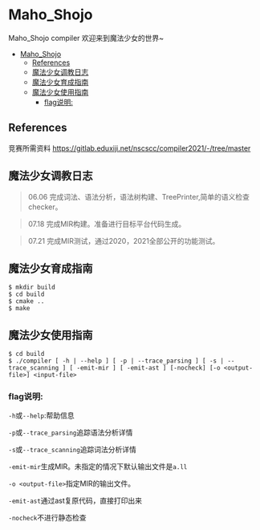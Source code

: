 # Maho_Shojo
Maho_Shojo compiler 欢迎来到魔法少女的世界~

- [Maho_Shojo](#maho_shojo)
  - [References](#references)
  - [魔法少女调教日志](#魔法少女调教日志)
  - [魔法少女育成指南](#魔法少女育成指南)
  - [魔法少女使用指南](#魔法少女使用指南)
    - [flag说明:](#flag说明)

## References
竞赛所需资料
https://gitlab.eduxiji.net/nscscc/compiler2021/-/tree/master


## 魔法少女调教日志
> 06.06 完成词法、语法分析，语法树构建、TreePrinter,简单的语义检查checker。

> 07.18 完成MIR构建。准备进行目标平台代码生成。

> 07.21 完成MIR测试，通过2020，2021全部公开的功能测试。

## 魔法少女育成指南
```shell
$ mkdir build
$ cd build
$ cmake ..
$ make
```

## 魔法少女使用指南
```shell
$ cd build
$ ./compiler [ -h | --help ] [ -p | --trace_parsing ] [ -s | --trace_scanning ] [ -emit-mir ] [ -emit-ast ] [-nocheck] [-o <output-file>] <input-file>
```

### flag说明:

`-h`或`--help`:帮助信息

`-p`或`--trace_parsing`追踪语法分析详情

`-s`或`--trace_scanning`追踪词法分析详情

`-emit-mir`生成MIR。未指定的情况下默认输出文件是`a.ll`

`-o <output-file>`指定MIR的输出文件。

`-emit-ast`通过ast复原代码，直接打印出来

`-nocheck`不进行静态检查
